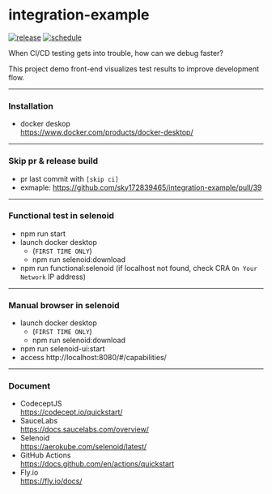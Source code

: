 # integration-example

[![release](https://github.com/sky172839465/integration-example/actions/workflows/release.yml/badge.svg)](https://github.com/sky172839465/integration-example/actions/workflows/release.yml)
[![schedule](https://github.com/sky172839465/integration-example/actions/workflows/schedule.yml/badge.svg)](https://github.com/sky172839465/integration-example/issues/12#issuecomment-1890858131)

When CI/CD testing gets into trouble, how can we debug faster?

This project demo front-end visualizes test results to improve development flow.

---

### Installation

- docker deskop<br />
  https://www.docker.com/products/docker-desktop/

---

### Skip pr & release build

- pr last commit with `[skip ci]`
- exmaple: https://github.com/sky172839465/integration-example/pull/39

---

### Functional test in selenoid

- npm run start
- launch docker desktop
  - (`FIRST TIME ONLY`)
  - npm run selenoid:download
- npm run functional:selenoid (if localhost not found, check CRA `On Your Network` IP address)

---

### Manual browser in selenoid

- launch docker desktop
  - (`FIRST TIME ONLY`)
  - npm run selenoid:download
- npm run selenoid-ui:start
- access http://localhost:8080/#/capabilities/

---

### Document

- CodeceptJS<br />
  https://codecept.io/quickstart/
- SauceLabs<br />
  https://docs.saucelabs.com/overview/
- Selenoid<br />
  https://aerokube.com/selenoid/latest/
- GitHub Actions<br />
  https://docs.github.com/en/actions/quickstart
- Fly.io<br />
  https://fly.io/docs/
